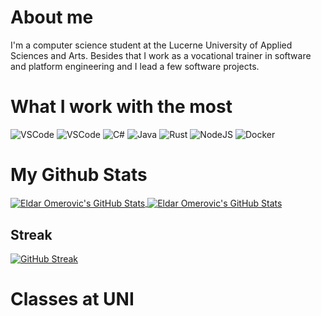 # About me

I'm a computer science student at the Lucerne University of Applied Sciences and Arts. Besides that I work as a vocational trainer in software and platform engineering and I lead a few software projects.

# What I work with the most

![VSCode](<https://img.shields.io/badge/Editor-VS-informational?style=flat&logo=visual-studio&logoColor=white&color=rgb(83%2C155%2C245)>)
![VSCode](<https://img.shields.io/badge/Editor-VSCode-informational?style=flat&logo=visual-studio-code&logoColor=white&color=rgb(83%2C155%2C245)>)
![C#](https://img.shields.io/badge/Code-C%23-informational?style=flat&logo=csharp&logoColor=white&color=rgb(83%2C155%2C245))
![Java](<https://img.shields.io/badge/Code-Java-informational?style=flat&logo=openjdk&logoColor=white&color=rgb(83%2C155%2C245)>)
![Rust](<https://img.shields.io/badge/Code-Rust-informational?style=flat&logo=rust&logoColor=white&color=rgb(83%2C155%2C245)>)
![NodeJS](https://img.shields.io/badge/Tools-NodeJS-informational?style=flat&logo=node.js&logoColor=white&color=rgb(83%2C155%2C245))
![Docker](<https://img.shields.io/badge/Tools-Docker-informational?style=flat&logo=docker&logoColor=white&color=rgb(83%2C155%2C245)>)

# My Github Stats

<a href="https://github.com/omeldar/omeldar">
  <img align="center" src="https://github-readme-stats.vercel.app/api?username=omeldar&show_icons=true&line_height=27&count_private=true&theme=transparent&show=prs_merged&hide=contribs&custom_title=My%20Stats" alt="Eldar Omerovic's GitHub Stats" />
</a>
<a href="https://github.com/omeldar/omeldar">
  <img align="center" src="https://github-readme-stats.vercel.app/api/top-langs/?username=omeldar&hide=html,css,scss,pug,php,hack&theme=transparent&layout=donut" alt="Eldar Omerovic's GitHub Stats" />
</a>

## Streak

[![GitHub Streak](https://github-readme-streak-stats-neon.vercel.app?user=omeldar&theme=github-dark-dimmed&hide_border=true&card_width=500)](https://git.io/streak-stats)

# Classes at UNI
